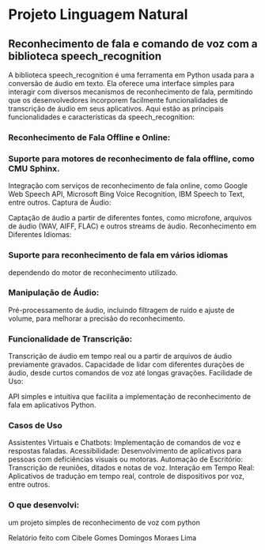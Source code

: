 # Projeto Linguagem Natural
## Reconhecimento de fala e comando de voz com a biblioteca speech_recognition

A biblioteca speech_recognition é uma ferramenta em Python usada para a conversão de áudio em texto. Ela oferece uma interface simples para interagir com diversos mecanismos de reconhecimento de fala, permitindo que os desenvolvedores incorporem facilmente funcionalidades de transcrição de áudio em seus aplicativos. Aqui estão as principais funcionalidades e características da speech_recognition:

### Reconhecimento de Fala Offline e Online:

### Suporte para motores de reconhecimento de fala offline, como CMU Sphinx.
Integração com serviços de reconhecimento de fala online, como Google Web Speech API, Microsoft Bing Voice Recognition, IBM Speech to Text, entre outros.
Captura de Áudio:

Captação de áudio a partir de diferentes fontes, como microfone, arquivos de áudio (WAV, AIFF, FLAC) e outros streams de áudio.
Reconhecimento em Diferentes Idiomas:

### Suporte para reconhecimento de fala em vários idiomas
dependendo do motor de reconhecimento utilizado.

### Manipulação de Áudio:

Pré-processamento de áudio, incluindo filtragem de ruído e ajuste de volume, para melhorar a precisão do reconhecimento.
### Funcionalidade de Transcrição:

Transcrição de áudio em tempo real ou a partir de arquivos de áudio previamente gravados.
Capacidade de lidar com diferentes durações de áudio, desde curtos comandos de voz até longas gravações.
Facilidade de Uso:

API simples e intuitiva que facilita a implementação de reconhecimento de fala em aplicativos Python.

### Casos de Uso
Assistentes Virtuais e Chatbots: Implementação de comandos de voz e respostas faladas.
Acessibilidade: Desenvolvimento de aplicativos para pessoas com deficiências visuais ou motoras.
Automação de Escritório: Transcrição de reuniões, ditados e notas de voz.
Interação em Tempo Real: Aplicativos de tradução em tempo real, controle de dispositivos por voz, entre outros.

### O que desenvolvi:
um projeto simples de reconhecimento de voz com python 

Relatório feito com Cibele Gomes Domingos Moraes Lima 
